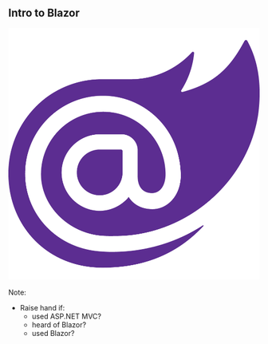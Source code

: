 ## Intro to Blazor

![Blazor Logo](images/blazor-logo-transparent.png)


Note:

- Raise hand if:
  - used ASP.NET MVC?
  - heard of Blazor?
  - used Blazor?